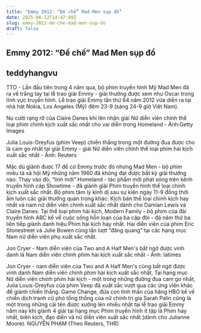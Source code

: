 ```yaml
---
title: "Emmy 2012: “Đế chế” Mad Men sụp đổ"
date: 2025-06-12T14:47:49Z
slug: emmy-2012-de-che-mad-men-sup-do
draft: false
---
```


## Emmy 2012: “Đế chế” Mad Men sụp đổ

## teddyhangvu

TTO - Lần đầu tiên trong 4 năm qua, bộ phim truyền hình Mỹ Mad Men đã ra về trắng tay tại lễ trao giải Emmy - giải thưởng được xem như Oscar trong lĩnh vực truyền hình.
Lễ trao giải Emmy lần thứ 64 năm 2012 vừa diễn ra tại nhà hát Nokia, Los Angeles (Mỹ) đêm 23-9 (sáng 24-9 giờ Việt Nam).
 

Nụ cười rạng rỡ của Claire Danes khi lên nhận giải Nữ diễn viên chính thể loại phim chính kịch xuất sắc nhất cho vai diễn trong Homeland - Ảnh:Getty Images
 
 

Julia Louis-Dreyfus (phim Veep) chiến thắng trong một đường đua được cho là cam go nhất tại giải Emmy - giải Nữ diễn viên chính thể loại phim hài kịch xuất sắc nhất - Ảnh: Reuters
 
Mặc dù giành được 17 đề cử Emmy trước đó nhưng Mad Men - bộ phim miêu tả xã hội Mỹ những năm 1960 đã không đạt được bất kỳ giải thưởng nào. Thay vào đó, “lính mới” Homeland - tác phẩm mới phát sóng trên kênh truyền hình cáp Showtime - đã giành giải Phim truyền hình thể loại chính kịch xuất sắc nhất.
Bộ phim tâm lý kinh dị sau sự kiện ngày 11-9 đồng thời ẵm luôn các giải thưởng quan trọng khác: Kịch bản thể loại chính kịch hay nhất và nam nữ diễn viên chính xuất sắc nhất dành cho Damian Lewis và Claire Danes.
Tại thể loại phim hài kịch, Modern Family - bộ phim của đài truyền hình ABC kể về cuộc sống hỗn loạn của ba cặp đôi - đã năm thứ ba liên tiếp giành danh hiệu Phim hài kịch hay nhất. Hai diễn viên của phim Eric Stonestreet và Julie Bowen cũng lần lượt “đăng quang” tại các hạng mục Nam nữ diễn viên phụ xuất sắc nhất.
 

Jon Cryer - Nam diễn viên của Two and A Half Men's bất ngờ được vinh danh là Nam diễn viên chính phim hài kịch xuất sắc nhất - Ảnh: latimes
 
Jon Cryer - nam diễn viên của Two and A Half Men's cũng bất ngờ được vinh danh Nam diễn viên chính phim hài kịch xuất sắc nhất.
Tại hạng mục Nữ diễn viên chính phim hài kịch - một trong những đường đua cam go nhất, Julia Louis-Dreyfus của phim Veep đã xuất sắc vượt qua các ứng viên khác để giành chiến thắng.
Game Change, đứa con tinh thần của hãng HBO kể về chiến dịch tranh cử phó tổng thống của nữ chính trị gia Sarah Palin cũng là một trong những cái tên được xướng lên nhiều nhất tại lễ trao giải Emmy năm nay khi giành 4 giải tại hạng mục Phim truyền hình ít tập là Phim hay nhất, biên kịch, đạo diễn và nữ diễn viên xuất sắc nhất (dành cho Julianne Moore).
NGUYÊN PHẠM (Theo Reuters, THR)​